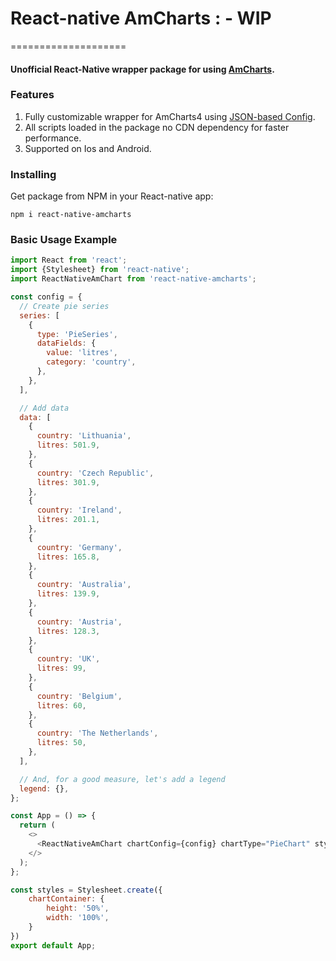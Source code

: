 # React-native AmCharts : - WIP
====================
#### Unofficial React-Native wrapper package for using [AmCharts](https://www.amcharts.com/).

### Features
1. Fully customizable wrapper for AmCharts4 using [JSON-based Config](https://www.amcharts.com/docs/v4/concepts/json-config/#Structure_of_JSON_config).
2. All scripts loaded in the package  no CDN dependency for faster performance.
3. Supported on Ios and Android.

### Installing
Get package from NPM in your React-native app:

```npm i react-native-amcharts```

### Basic Usage Example
```javascript
import React from 'react';
import {Stylesheet} from 'react-native';
import ReactNativeAmChart from 'react-native-amcharts';

const config = {
  // Create pie series
  series: [
    {
      type: 'PieSeries',
      dataFields: {
        value: 'litres',
        category: 'country',
      },
    },
  ],

  // Add data
  data: [
    {
      country: 'Lithuania',
      litres: 501.9,
    },
    {
      country: 'Czech Republic',
      litres: 301.9,
    },
    {
      country: 'Ireland',
      litres: 201.1,
    },
    {
      country: 'Germany',
      litres: 165.8,
    },
    {
      country: 'Australia',
      litres: 139.9,
    },
    {
      country: 'Austria',
      litres: 128.3,
    },
    {
      country: 'UK',
      litres: 99,
    },
    {
      country: 'Belgium',
      litres: 60,
    },
    {
      country: 'The Netherlands',
      litres: 50,
    },
  ],

  // And, for a good measure, let's add a legend
  legend: {},
};

const App = () => {
  return (
    <>
      <ReactNativeAmChart chartConfig={config} chartType="PieChart" style={styles.chartContainer}/>
    </>
  );
};

const styles = Stylesheet.create({
    chartContainer: {
        height: '50%',
        width: '100%',
    }
})
export default App;
```